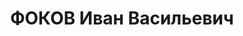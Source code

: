 ---
title: ФОКОВ Иван Васильевич
description: 'Род. в 1894, Донецкая обл., Мариупольский р-н, с. Мангуш, русский, обр.:
  высшее. Проживал: г. Харьков, ул. Каразинская, 7 - 47. Зам.нач.отдела заготовок
  треста "Кокс"

  Арестован УНКВД по Харьков.обл 29.06.1937. Обв. по ст. 54-7, 8, 11 УК УССР. Приговор:
  ВК ВС СССР, 10.12.1937 – ВМН с конфискацией имущества. Расстрелян 10.12.1937, г.Харьков.

  Реабилитирован ВК ВС СССР 19.07.1957'
---